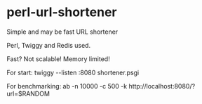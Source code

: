 perl-url-shortener
==================

Simple and may be fast URL shortener

Perl, Twiggy and Redis used.

Fast?
Not scalable!
Memory limited!

For start: twiggy --listen :8080 shortener.psgi

For benchmarking: ab -n 10000 -c 500 -k http://localhost:8080/?url=$RANDOM

